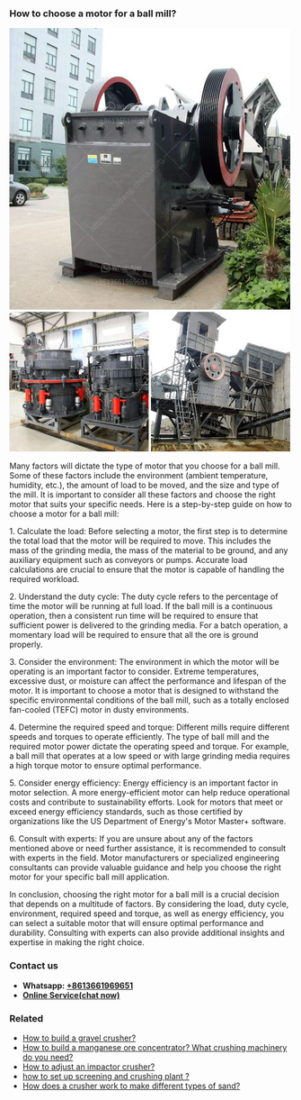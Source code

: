 <h3>How to choose a motor for a ball mill?</h3><img src='1701745136.jpg' alt=''><p>Many factors will dictate the type of motor that you choose for a ball mill. Some of these factors include the environment (ambient temperature, humidity, etc.), the amount of load to be moved, and the size and type of the mill. It is important to consider all these factors and choose the right motor that suits your specific needs. Here is a step-by-step guide on how to choose a motor for a ball mill:</p><p>1. Calculate the load: Before selecting a motor, the first step is to determine the total load that the motor will be required to move. This includes the mass of the grinding media, the mass of the material to be ground, and any auxiliary equipment such as conveyors or pumps. Accurate load calculations are crucial to ensure that the motor is capable of handling the required workload.</p><p>2. Understand the duty cycle: The duty cycle refers to the percentage of time the motor will be running at full load. If the ball mill is a continuous operation, then a consistent run time will be required to ensure that sufficient power is delivered to the grinding media. For a batch operation, a momentary load will be required to ensure that all the ore is ground properly.</p><p>3. Consider the environment: The environment in which the motor will be operating is an important factor to consider. Extreme temperatures, excessive dust, or moisture can affect the performance and lifespan of the motor. It is important to choose a motor that is designed to withstand the specific environmental conditions of the ball mill, such as a totally enclosed fan-cooled (TEFC) motor in dusty environments.</p><p>4. Determine the required speed and torque: Different mills require different speeds and torques to operate efficiently. The type of ball mill and the required motor power dictate the operating speed and torque. For example, a ball mill that operates at a low speed or with large grinding media requires a high torque motor to ensure optimal performance.</p><p>5. Consider energy efficiency: Energy efficiency is an important factor in motor selection. A more energy-efficient motor can help reduce operational costs and contribute to sustainability efforts. Look for motors that meet or exceed energy efficiency standards, such as those certified by organizations like the US Department of Energy's Motor Master+ software.</p><p>6. Consult with experts: If you are unsure about any of the factors mentioned above or need further assistance, it is recommended to consult with experts in the field. Motor manufacturers or specialized engineering consultants can provide valuable guidance and help you choose the right motor for your specific ball mill application.</p><p>In conclusion, choosing the right motor for a ball mill is a crucial decision that depends on a multitude of factors. By considering the load, duty cycle, environment, required speed and torque, as well as energy efficiency, you can select a suitable motor that will ensure optimal performance and durability. Consulting with experts can also provide additional insights and expertise in making the right choice.</p><h3>Contact us</h3><ul><li><strong>Whatsapp:&nbsp;<a href="https://wa.me/8613661969651">+8613661969651</a></strong></li><li><a href="https://swt.shibang-china.com/?git&amp;zhl&amp;How to choose a motor for a ball mill"><strong>Online Service(chat now)</strong></a></li></ul><h3>Related</h3><ul><li><a href='How to build a gravel crusher.md'>How to build a gravel crusher?</a></li><li><a href='How to build a manganese ore concentrator What crushing machinery do you need.md'>How to build a manganese ore concentrator? What crushing machinery do you need?</a></li><li><a href='How to adjust an impactor crusher.md'>How to adjust an impactor crusher?</a></li><li><a href='how to set up screening and crushing plant .md'>how to set up screening and crushing plant ?</a></li><li><a href='How does a crusher work to make different types of sand.md'>How does a crusher work to make different types of sand?</a></li></ul>